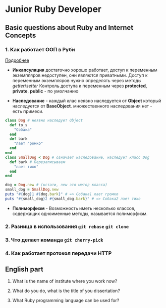 # Junior Ruby Developer

## Basic questions about Ruby and Internet Concepts

### 1. Как работает ООП в Руби

[Подробнее](https://blog.topolyan.com/%D0%BE%D0%B1%D1%8A%D0%B5%D0%BA%D1%82%D0%BD%D0%BE-%D0%BE%D1%80%D0%B8%D0%B5%D0%BD%D1%82%D0%B8%D1%80%D0%BE%D0%B2%D0%B0%D0%BD%D0%BD%D0%BE%D0%B5-%D0%BF%D1%80%D0%BE%D0%B3%D1%80%D0%B0%D0%BC%D0%BC%D0%B8%D1%80/)

- **Инкапсуляция** достаточно хорошо работает, доступ к переменным экземпляров недоступен, они являются приватными. Доступ к переменным экземпляров нужно определять через методы *getter*/*setter*
Контроль доступа к переменным через **protected**, **private**, **public** - по умолчанию

- **Наследование** - каждый клас неявно наследуется от **Object** который наследуется от **BaseObject**. множественного наследования нет - есть примеси.

```ruby
class Dog # неявно наследует Object
  def to_s
    "Собака"
  end
  def bark
    "лает громко"
  end
end
class SmallDog < Dog # означает наследование, наследует класс Dog
  def bark # Перезаписываем
    "лает тихо"
  end
end

dog = Dog.new # (кстати, new это метод класса)
small_dog = SmallDog.new
puts "#{dog}1 #{dog.bark}" # => Собака1 лает громко
puts "#{small_dog}2 #{small_dog.bark}" # => Собака2 лает тихо
```

- **Полиморфизм** - Возможность иметь несколько классов, содержащих одноименные методы, называется полиморфизм.

### 2. Разница в использования `git rebase` `git clone`

### 3. Что делает команда `git cherry-pick`

### 4. Как работает протокол передачи HTTP

## English part

1. What is the name of institute where you work now?

2. What do you do, what is the title  of you dissertation?

3. What Ruby programming language can be used for?
